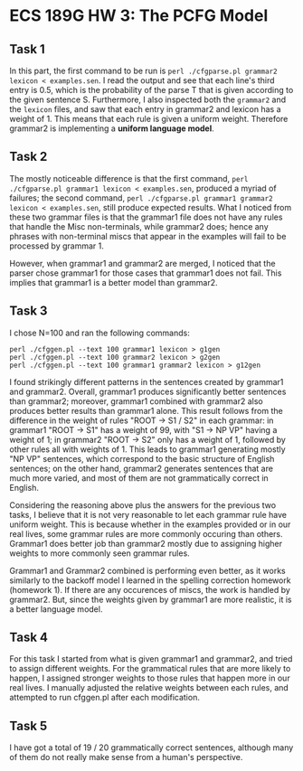 # ECS 189G HW 3: The PCFG Model

## Task 1

In this part, the first command to be run is ```perl ./cfgparse.pl grammar2 lexicon < examples.sen```. I read the output and see that each line's third entry is 0.5, which is the probability of the parse T that is given according to the given sentence S. Furthermore, I also inspected both the ```grammar2``` and the ```lexicon``` files, and saw that each entry in grammar2 and lexicon has a weight of 1. This means that each rule is given a uniform weight. Therefore grammar2 is implementing a **uniform language model**.

## Task 2

The mostly noticeable difference is that the first command, ```perl ./cfgparse.pl grammar1 lexicon < examples.sen```, produced a myriad of failures; the second command, ```perl ./cfgparse.pl grammar1 grammar2 lexicon < examples.sen```, still produce expected results. What I noticed from these two grammar files is that the grammar1 file does not have any rules that handle the Misc non-terminals, while grammar2 does; hence any phrases with non-terminal miscs that appear in the examples will fail to be processed by grammar 1.

However, when grammar1 and grammar2 are merged, I noticed that the parser chose grammar1 for those cases that grammar1 does not fail. This implies that grammar1 is a better model than grammar2.

## Task 3

I chose N=100 and ran the following commands:
```
perl ./cfggen.pl --text 100 grammar1 lexicon > g1gen
perl ./cfggen.pl --text 100 grammar2 lexicon > g2gen
perl ./cfggen.pl --text 100 grammar1 grammar2 lexicon > g12gen
```
I found strikingly different patterns in the sentences created by grammar1 and grammar2. Overall, grammar1 produces significantly better sentences than grammar2; moreover, grammar1 combined with grammar2 also produces better results than grammar1 alone. This result follows from the difference in the weight of rules "ROOT -> S1 / S2" in each grammar: in grammar1 "ROOT -> S1" has a weight of 99, with "S1 -> NP VP" having a weight of 1; in grammar2 "ROOT -> S2" only has a weight of 1, followed by other rules all with weights of 1. This leads to grammar1 generating mostly "NP VP" sentences, which correspond to the basic structure of English sentences; on the other hand, grammar2 generates sentences that are much more varied, and most of them are not grammatically correct in English. 

Considering the reasoning above plus the answers for the previous two tasks, I believe that it is not very reasonable to let each grammar rule have uniform weight. This is because whether in the examples provided or in our real lives, some grammar rules are more commonly occuring than others. Grammar1 does better job than grammar2 mostly due to assigning higher weights to more commonly seen grammar rules.

Grammar1 and Grammar2 combined is performing even better, as it works similarly to the backoff model I learned in the spelling correction homework (homework 1). If there are any occurences of miscs, the work is handled by grammar2. But, since the weights given by grammar1 are more realistic, it is a better language model.

## Task 4

For this task I started from what is given grammar1 and grammar2, and tried to assign different weights. For the grammatical rules that are more likely to happen, I assigned stronger weights to those rules that happen more in our real lives. I manually adjusted the relative weights between each rules, and attempted to run cfggen.pl after each modification.

## Task 5
I have got a total of 19 / 20 grammatically correct sentences, although many of them do not really make sense from a human's perspective.


